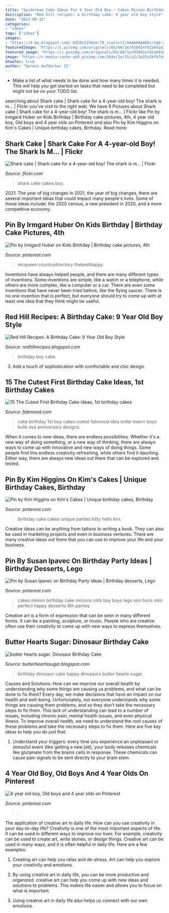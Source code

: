 ```yaml
---
title: "Spiderman Cake Ideas For 4 Year Old Boy ~ Cakes Minion Birthday Cake Minions Olds Boy Boys Lego Son Buns Mini Perfect Happy Desserts 8th Parties"
description: "Red hill recipes: a birthday cake: 9 year old boy style"
date: "2023-08-15"
categories:
- "ideas"
tags: ["ideas"]
images:
- "https://4.bp.blogspot.com/-DZCOuIZ5Hok/T8_icwCsrtI/AAAAAAAADOc/Sgb-XoOq68o/s1600/dinosaur-birthday-cake-3.jpg"
featuredImage: "https://i.pinimg.com/originals/03/60/1e/03601ef42a64163c7a70465e4fc7e6a6.jpg"
featured_image: "https://i.pinimg.com/originals/03/60/1e/03601ef42a64163c7a70465e4fc7e6a6.jpg"
image: "https://s-media-cache-ak0.pinimg.com/564x/1e/25/a2/1e25a2bfb7e92965d2e39a8c442d5eda.jpg"
ShowToc: true
author: "Darwin Aufderhar II"
---
```



- Make a list of what needs to be done and how many times it is needed. This will help you get started on tasks that need to be completed but might not be on your TODO list.

	

		
searching about Shark cake | Shark cake for a 4-year-old boy! The shark is m… | Flickr you've visit to the right web. We have 8 Pictures about Shark cake | Shark cake for a 4-year-old boy! The shark is m… | Flickr like Pin by Irmgard Huber on Kids Birthday | Birthday cake pictures, 4th, 4 year old boy, Old boys and 4 year olds on Pinterest and also Pin by Kim Higgins on Kim&#039;s Cakes | Unique birthday cakes, Birthday. Read more:
		
    
## Shark Cake | Shark Cake For A 4-year-old Boy! The Shark Is M… | Flickr

<img loading=lazy src="https://c1.staticflickr.com/5/4041/4592222774_5569521850_b.jpg" onerror="this.onerror=null;this.src='https://tse3.mm.bing.net/th?id=OIP.fv0Qb3MYBeOPP66u4uLY_QHaFj&amp;pid=15.1';" alt="Shark cake | Shark cake for a 4-year-old boy! The shark is m… | Flickr">

_Source: flickr.com_

>shark cake cakes boy. 

	

2021: The year of big changes
In 2021, the year of big changes, there are several important ideas that could impact many people's lives. Some of these ideas include: the 2020 census, a new president in 2020, and a more competitive economy.

    
## Pin By Irmgard Huber On Kids Birthday | Birthday Cake Pictures, 4th

<img loading=lazy src="https://i.pinimg.com/originals/62/c4/b3/62c4b3d4931638f28bf0250d3d22d1aa.jpg" onerror="this.onerror=null;this.src='https://tse2.mm.bing.net/th?id=OIP.nKxbd16d1gDV0ehr6ZCeAwHaLH&amp;pid=15.1';" alt="Pin by Irmgard Huber on Kids Birthday | Birthday cake pictures, 4th">

_Source: pinterest.com_

>mcqueen countrydirectory thebesthappy. 

	

Inventions have always helped people, and there are many different types of inventions. Some inventions are simple, like a watch or a telephone, while others are more complex, like a computer or a car. There are even some inventions that have never been tried before, like the flying saucer. There is no one invention that is perfect, but everyone should try to come up with at least one idea that they think might be useful.

    
## Red Hill Recipes: A Birthday Cake: 9 Year Old Boy Style

<img loading=lazy src="http://4.bp.blogspot.com/-sGj9gBhBPaY/UP0a3sYHXPI/AAAAAAAAAdo/UVmpYTaPOls/s1600/P1120045.jpg" onerror="this.onerror=null;this.src='https://tse2.mm.bing.net/th?id=OIP.DEOh7XI6czA0YbeXNjlsVQHaFj&amp;pid=15.1';" alt="Red Hill Recipes: A Birthday Cake: 9 Year Old Boy Style">

_Source: redhillrecipes.blogspot.com_

>birthday boy cake. 

	

3. Add a touch of sophistication with comfortable and chic design.

    
## 15 The Cutest First Birthday Cake Ideas, 1st Birthday Cakes

<img loading=lazy src="https://www.fabmood.com/wp-content/uploads/2020/06/cake-trends-3.jpg" onerror="this.onerror=null;this.src='https://tse4.mm.bing.net/th?id=OIP.vHxdXl17LnbJhP_d1FTouAHaJJ&amp;pid=15.1';" alt="15 The Cutest First Birthday Cake Ideas, 1st birthday cakes">

_Source: fabmood.com_

>cake birthday 1st boy cakes cutest fabmood idea order everrr boys kulik ova anniversary designs. 

	

When it comes to new ideas, there are endless possibilities. Whether it's a new way of doing something, or a new way of thinking, there are always ways to come up with innovative and new ways of doing things. Some people find this endless creativity refreshing, while others find it daunting. Either way, there are always new ideas out there that can be explored and tested.

    
## Pin By Kim Higgins On Kim&#039;s Cakes | Unique Birthday Cakes, Birthday

<img loading=lazy src="https://i.pinimg.com/originals/03/60/1e/03601ef42a64163c7a70465e4fc7e6a6.jpg" onerror="this.onerror=null;this.src='https://tse1.mm.bing.net/th?id=OIP.nQ0XvVoA6uh6qTtPe6cvAQHaJ4&amp;pid=15.1';" alt="Pin by Kim Higgins on Kim&#039;s Cakes | Unique birthday cakes, Birthday">

_Source: pinterest.com_

>birthday cake cakes unique parties kitty hello kim. 

	

Creative ideas can be anything from tattoos to writing a book. They can also be used in marketing projects and even in business ventures. There are many creative ideas out there that you can use to improve your life and your business.

    
## Pin By Susan Ipavec On Birthday Party Ideas | Birthday Desserts, Lego

<img loading=lazy src="https://i.pinimg.com/originals/35/3f/56/353f56ccdc40ad6cb624368f2aab893c.jpg" onerror="this.onerror=null;this.src='https://tse4.mm.bing.net/th?id=OIP.z40RUo2_J4Gna_7ZelxUWQHaJ4&amp;pid=15.1';" alt="Pin by Susan Ipavec on Birthday Party Ideas | Birthday desserts, Lego">

_Source: pinterest.com_

>cakes minion birthday cake minions olds boy boys lego son buns mini perfect happy desserts 8th parties. 

	

Creative art is a form of expression that can be seen in many different forms. It can be a painting, sculpture, or music. People who are creative often use their creativity to come up with new ways to express themselves.

    
## Butter Hearts Sugar: Dinosaur Birthday Cake

<img loading=lazy src="https://4.bp.blogspot.com/-DZCOuIZ5Hok/T8_icwCsrtI/AAAAAAAADOc/Sgb-XoOq68o/s1600/dinosaur-birthday-cake-3.jpg" onerror="this.onerror=null;this.src='https://tse4.mm.bing.net/th?id=OIP.U59KdG3ynDeEzN8cIh82zAHaJ4&amp;pid=15.1';" alt="butter hearts sugar: Dinosaur Birthday Cake">

_Source: butterheartssugar.blogspot.com_

>birthday dinosaur cake happy dinosaurs butter hearts sugar. 

	

Causes and Solutions: How can we improve our overall health by understanding why some things are causing us problems, and what can be done to fix them?
Every day, we make decisions that have an impact on our health and well-being. Unfortunately, not everyone understands why some things are causing them problems, and so they don't take the necessary steps to fix them. This lack of understanding can lead to a number of issues, including chronic pain, mental health issues, and even physical illness. To improve overall health, we need to understand the root causes of these problems and take the necessary steps to fix them. Here are five key ideas to help you do just that: 
1) Understand your triggers: every time you experience an unpleasant or stressful event (like getting a new job), your body releases chemicals like glutamate from the brains cells in response. These chemicals can cause pain signals to be sent directly to your brain stem.

    
## 4 Year Old Boy, Old Boys And 4 Year Olds On Pinterest

<img loading=lazy src="https://s-media-cache-ak0.pinimg.com/564x/1e/25/a2/1e25a2bfb7e92965d2e39a8c442d5eda.jpg" onerror="this.onerror=null;this.src='https://tse3.mm.bing.net/th?id=OIP.ZEXSAGgsgiZAHaZNH7QgLgHaJ4&amp;pid=15.1';" alt="4 year old boy, Old boys and 4 year olds on Pinterest">

_Source: pinterest.com_

>. 

	

The application of creative art in daily life: How can you use creativity in your day-to-day life?
Creativity is one of the most important aspects of life. It can be used in different ways to improve our lives. For example, creativity can be used to create art, write stories, or design things. Creative art can be used in many ways, and it is often helpful in daily life. Here are a few examples: 
1) Creating art can help you relax and de-stress. Art can help you explore your creativity and emotions.

2) By using creative art in daily life, you can be more productive and organized. creative art can help you come up with new ideas and solutions to problems. This makes life easier and allows you to focus on what is important.

3) Using creative art in daily life also helps us connect with our own emotions.

